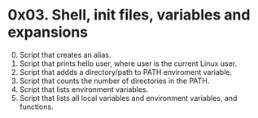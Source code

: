 # 0x03. Shell, init files, variables and expansions
0. Script that creates an alias.
1. Script that prints hello user, where user is the current Linux user.
2. Script that addds a directory/path to PATH enviroment variable.
3. Script that counts the number of directories in the PATH.
4. Script that lists environment variables.
5. Script that lists all local variables and environment variables, and functions.


